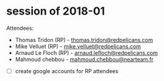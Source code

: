 <!-- TITLE: Schooljs -->
<!-- SUBTITLE: All about training sessions -->

# session of 2018-01
Attendees:
* Thomas Tridon (RP) - thomas.tridon@redpelicans.com
* Mike Velluet (RP) - mike.velluet@redpelicans.com
* Arnaud Le Floch (RP) - arnaud.lefloch@redpelicans.com
* Mahmoud chebbou - mahmoud.chebbou@nearteam.fr

- [ ] create google accounts for RP attendees